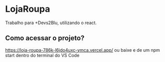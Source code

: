# LojaRoupa
Trabalho para +Devs2Blu, utilizando o react.

## Como acessar o projeto?
https://loja-roupa-786k-l6jdo4uxc-ymca.vercel.app/
ou 
baixe e de um npm start dentro do terminal do VS Code
